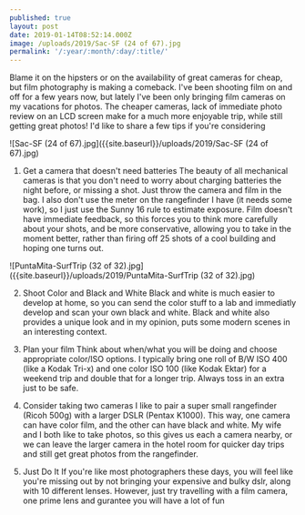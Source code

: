 ```yaml
---
published: true
layout: post
date: 2019-01-14T08:52:14.000Z
image: /uploads/2019/Sac-SF (24 of 67).jpg
permalink: '/:year/:month/:day/:title/'
---
```

Blame it on the hipsters or on the availability of great cameras for cheap, but film photography is making a comeback. I've been shooting film on and off for a few years now, but lately I've been only bringing film cameras on my vacations for photos. The cheaper cameras, lack of immediate photo review on an LCD screen make for a much more enjoyable trip, while still getting great photos! I'd like to share a few tips if you're considering 

![Sac-SF (24 of 67).jpg]({{site.baseurl}}/uploads/2019/Sac-SF (24 of 67).jpg)



1. Get a camera that doesn't need batteries
The beauty of all mechanical cameras is that you don't need to worry about charging batteries the night before, or missing a shot. Just throw the camera and film in the bag. I also don't use the meter on the rangefinder I have (it needs some work), so I just use the Sunny 16 rule to estimate exposure. Film doesn't have immediate feedback, so this forces you to think more carefully about your shots, and be more conservative, allowing you to take in the moment better, rather than firing off 25 shots of a cool building and hoping one turns out.

![PuntaMita-SurfTrip (32 of 32).jpg]({{site.baseurl}}/uploads/2019/PuntaMita-SurfTrip (32 of 32).jpg)



2. Shoot Color and Black and White
Black and white is much easier to develop at home, so you can send the color stuff to a lab and immediatly develop and scan your own black and white. Black and white also provides a unique look and in my opinion, puts some modern scenes in an interesting context.

3. Plan your film
Think about when/what you will be doing and choose appropriate color/ISO options. I typically bring one roll of B/W ISO 400 (like a Kodak Tri-x) and one color ISO 100 (like  Kodak Ektar) for a weekend trip and double that for a longer trip. Always toss in an extra just to be safe.

4. Consider taking two cameras
I like to pair a super small rangefinder (Ricoh 500g) with a larger DSLR (Pentax K1000). This way, one camera can have color film, and the other can have black and white. My wife and I both like to take photos, so this gives us each a camera nearby, or we can leave the larger camera in the hotel room for quicker day trips and still get great photos from the rangefinder.

5. Just Do It
If you're like most photographers these days, you will feel like you're missing out by not bringing your expensive and bulky dslr, along with 10 different lenses. However, just try travelling with a film camera, one prime lens and gurantee you will have a lot of fun
